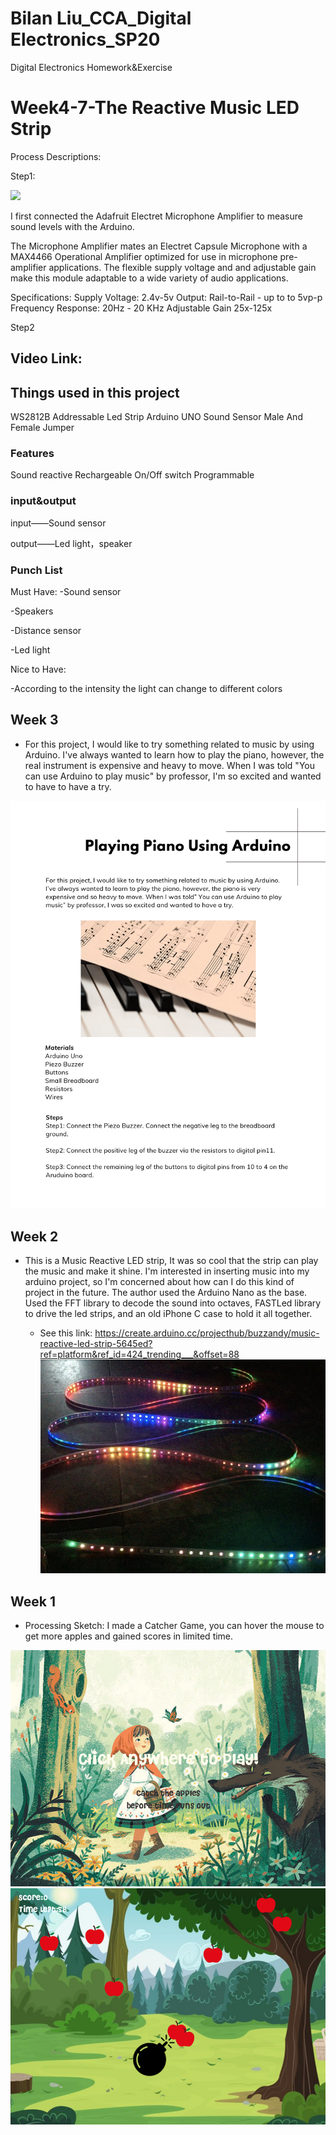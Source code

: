 # Bilan Liu_CCA_Digital Electronics_SP20
Digital Electronics Homework&Exercise

# Week4-7-The Reactive Music LED Strip

Process Descriptions:

Step1:

<p align="center">
</p >
<img src = "./Images/TouchSensor.gif">

I first connected the Adafruit Electret Microphone Amplifier to measure sound levels with the Arduino.

The Microphone Amplifier mates an Electret Capsule Microphone with a MAX4466 Operational Amplifier optimized for use in microphone pre-amplifier applications.  The flexible supply voltage and and adjustable gain make this module adaptable to a wide variety of audio applications.

Specifications:
Supply Voltage: 2.4v-5v
Output: Rail-to-Rail - up to to 5vp-p
Frequency Response: 20Hz - 20 KHz
Adjustable Gain 25x-125x

Step2



## Video Link: 


## Things used in this project

WS2812B Addressable Led Strip
Arduino UNO 
Sound Sensor
Male And Female Jumper


### Features

Sound reactive
Rechargeable
On/Off switch
Programmable


### input&output

input——Sound sensor

output——Led light，speaker

### Punch List

Must Have: 
-Sound sensor

-Speakers

-Distance sensor

-Led light

Nice to Have:

-According to the intensity the light can change to different colors



## Week 3
- For this project, I would like to try something related to music by using Arduino. I've always wanted to learn how to play the piano, however, the real instrument is expensive and heavy to move. When I was told "You can use Arduino to play music" by professor, I'm so excited and wanted to have to have a try.

![images](Images/Week3ArduinoProjectDesignConcept.jpg)

## Week 2
- This is a Music Reactive LED strip, It was so cool that the strip can play the music and make it shine.
I'm interested in inserting music into my arduino project, so I'm concerned about how can I do this kind of project in the future.
The author used the Arduino Nano as the base. Used the FFT library to decode the sound into octaves, FASTLed library to drive the led strips, and an old iPhone C case to hold it all together.

  - See this link: https://create.arduino.cc/projecthub/buzzandy/music-reactive-led-strip-5645ed?ref=platform&ref_id=424_trending___&offset=88
![images](Images/MusicReactiveLEDStrip.jpg)


## Week 1
- Processing Sketch: I made a Catcher Game, you can hover the mouse to get more apples and gained scores in limited time.

![images](Images/FirstPage.png)
![images](Images/GamePage.png)
